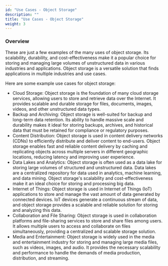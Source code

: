 ```yaml
---
id: "Use Cases - Object Storage"
description: ""
title: "Use Cases - Object Storage"
weight: 3
---
```


### **Overview**

These are just a few examples of the many uses of object storage. Its scalability, durability, and cost-effectiveness make it a popular choice for storing and managing large volumes of unstructured data in various industries and applications. Object storage is a versatile solution that finds applications in multiple industries and use cases.

Here are some example use cases for object storage:

- Cloud Storage: Object storage is the foundation of many cloud storage services, allowing users to store and retrieve data over the Internet. It provides scalable and durable storage for files, documents, images, videos, and other unstructured data types.
- Backup and Archiving: Object storage is well-suited for backup and long-term data retention. Its ability to handle massive scale and durability makes it ideal for storing backups, archives, and historical data that must be retained for compliance or regulatory purposes.
- Content Distribution: Object storage is used in content delivery networks (CDNs) to efficiently distribute and deliver content to end-users. Object storage enables fast and reliable content delivery by caching and replicating objects across multiple servers in different geographic locations, reducing latency and improving user experience.
- Data Lakes and Analytics: Object storage is often used as a data lake for storing large volumes of structured and unstructured data. Data lakes are a centralized repository for data used in analytics, machine learning, and data mining. Object storage's scalability and cost-effectiveness make it an ideal choice for storing and processing big data.
- Internet of Things: Object storage is used in Internet of Things (IoT) applications to store and manage the vast amount of data generated by connected devices. IoT devices generate a continuous stream of data, and object storage provides a scalable and reliable solution for storing and analyzing this data.
- Collaboration and File Sharing: Object storage is used in collaboration platforms and file-sharing services to store and share files among users. It allows multiple users to access and collaborate on files simultaneously, providing a centralized and scalable storage solution.
- Media and Entertainment: Object storage is widely used in the media and entertainment industry for storing and managing large media files, such as videos, images, and audio. It provides the necessary scalability and performance to handle the demands of media production, distribution, and streaming.

